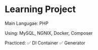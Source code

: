 # Learning Project

Main Langugae: PHP

Using: MySQL, NGNIX, Docker, Composer

Practiced:
✅ DI Container
✅ Generator
